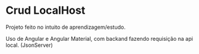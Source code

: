 # Crud LocalHost

Projeto feito no intuito de aprendizagem/estudo.

Uso de Angular e Angular Material, com backand fazendo requisição na api local. (JsonServer)


